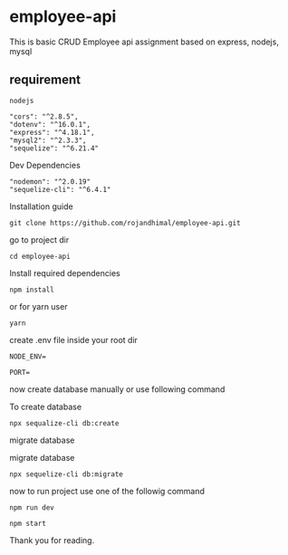 # employee-api
This is basic CRUD Employee api assignment based on express, nodejs, mysql

## requirement
```
nodejs
```

```
"cors": "^2.8.5",
"dotenv": "^16.0.1",
"express": "^4.18.1",
"mysql2": "^2.3.3",
"sequelize": "^6.21.4"
```

Dev Dependencies

```
"nodemon": "^2.0.19"
"sequelize-cli": "^6.4.1"

```

Installation guide

``` git clone https://github.com/rojandhimal/employee-api.git ```

go to project dir

```cd employee-api```

Install required dependencies

```npm install```

or for yarn user

``` yarn ```

create .env file inside your root dir 

```
NODE_ENV=

PORT=
```

now create database manually or use following command

To create database

```npx sequalize-cli db:create ```

migrate database

migrate database

```npx sequelize-cli db:migrate```


now to run project use one of the followig command

``` npm run dev ```

``` npm start ```

Thank you for reading. 
